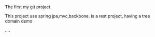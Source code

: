 The first my git project.

This project use spring jpa,mvc,backbone, is a rest project, having a tree domain demo

....